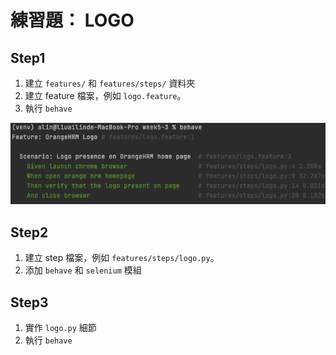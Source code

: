 # 練習題： LOGO

## Step1

1. 建立 `features/` 和 `features/steps/` 資料夾
1. 建立 feature 檔案，例如 `logo.feature`。
1. 執行 `behave`

![](assets/logo_feature.png)

<!--
````
Feature: OrangeHRM Logo

  Scenario: Logo presence on OrangeHRM home page
    Given launch chrome browser
    When open orange hrm homepage
    Then verify that the logo present on page
    And close browser
``` -->

## Step2

1. 建立 step 檔案，例如 `features/steps/logo.py`。
1. 添加 `behave` 和 `selenium` 模組

## Step3

1. 實作 `logo.py` 細節
1. 執行 `behave`

<!--
```py
from behave import *
from selenium import webdriver

@given(u'launch chrome browser')
def step_impl(context):
    context.driver = webdriver.Chrome("../chromedriver")


@when(u'open orange hrm homepage')
def step_impl(context):
    context.driver.get("https://opensource-demo.orangehrmlive.com/")


@then(u'verify that the logo present on page')
def step_impl(context):
    status = context.driver.find_element_by_css_selector("#divLogo img").is_displayed()
    assert status is True


@then(u'close browser')
def step_impl(context):
    context.driver.close()

``` -->

<!--
## Step4

1. 實作檢查 forget your password link

```py
from behave import *

@then(u'verify that the link present on page')
def step_impl(context):
    forgot_password_link = context.driver.find_element_by_css_selector("#forgotPasswordLink a")
    context.forgot_password_link = forgot_password_link
    status = forgot_password_link.is_displayed()
    print(status)
    assert status is True

``` -->
